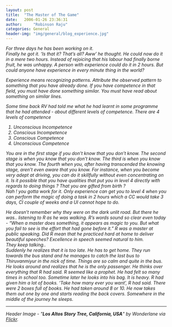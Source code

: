 ```yaml
---
layout: post
title:  "The Master of The Game"
date:   2006-01-26 23:36:31
author:     "Robinson Raju"
categories: General 
header-img: "img/general/blog_experience.jpg"
---
```


<i>
For three days he has been working on it.<br>
Finally he got it. ‘Is that it? That’s all? Aww’ he thought. He could now do it in a mere two hours. Instead of rejoicing that his labour had finally borne fruit, he was unhappy. A person with experience could do it in 2 hours. But could anyone have experience in every minute thing in the world?

Experience means recognizing patterns. Attribute the observed pattern to something that you have already done. If you have competence in that field, you must have done something similar. You must have read about something on similar lines.

Some time back RV had told me what he had learnt in some programme that he had attended - about different levels of competence. There are 4 levels of competence

1. Unconscious Incompetence
2. Conscious Incompetence
3. Conscious Competence
4. Unconscious Competence

You are in the first stage if you don’t know that you don’t know. The second stage is when you know that you don’t know. The third is when you know that you know. The fourth when you, after having transcended the knowing stage, aren’t even aware that you know. For instance, when you become very adept at driving, you can do it skillfully without even concentrating on it. Is it possible that you have qualities that put you in level 4 directly with regards to doing things ? That you are gifted from birth ? <br>
Nah ! you gotta work for it. Only experience can get you to level 4 when you can perform the magic of doing a task in 2 hours which a CC would take 3 days, CI couple of weeks and a UI cannot hope to do.

<i>
He doesn’t remember why they were on the dark unlit road. But there he was.. listening to R as he was walking. R’s words sound so clear even today - “When a master does something, it appears as magic to you. But what you fail to see is the effort that had gone before it.” R was a master at public speaking. Did R mean that he practiced hard at home to deliver beautiful speeches? Excellence in speech seemed natural to him.<br>
They keep talking..<br>
Suddenly he realizes that it is too late. He has to get home. They run towards the bus stand and he manages to catch the last bus to Thiruvanmiyur in the nick of time. Things are so calm and quite in the bus. He looks around and realizes that he is the only passenger. He thinks over everything that R had said. R seemed like a prophet. He had felt so many times in school too. Sometime later he looks into his bag. It is heavy. R had given him a lot of books. ‘Take how many ever you want’, R had said. There were 2 boxes full of books. He had taken around 8 or 10. He now takes them out one by one and starts reading the back covers. Somewhere in the middle of the journey he sleeps.


---
_Header Image - "**Los Altos Story Tree, California, USA**" by Wonderlane via [Flickr](https://flic.kr/p/5Y15bt)._



